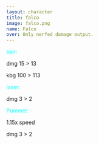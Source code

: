 ```yaml
---
layout: character
title: falco
image: falco.png
name: Falco
over: Only nerfed damage output.
---
```


<span style="color:cyan">bair:</span>

dmg 15 > 13

kbg 100 > 113


<span style="color:cyan">laser:</span>

dmg 3 > 2


<span style="color:cyan">Pummel:</span>

1.15x speed

dmg 3 > 2